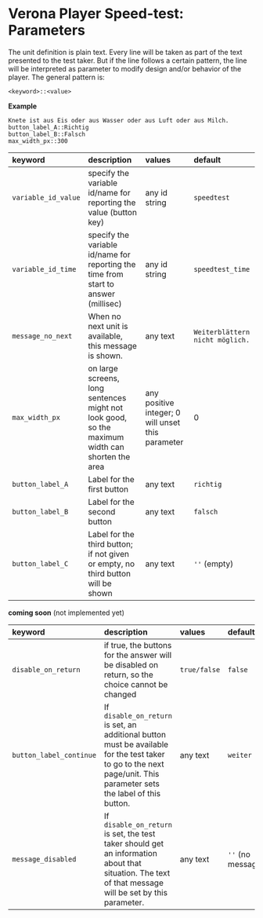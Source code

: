# Verona Player Speed-test: ParametersThe unit definition is plain text. Every line will be taken as part of the text presented to the test taker. But if the line follows a certain pattern, the line will be interpreted as parameter to modify design and/or behavior of the player. The general pattern is:```<keyword>::<value>```**Example**```Knete ist aus Eis oder aus Wasser oder aus Luft oder aus Milch. button_label_A::Richtigbutton_label_B::Falschmax_width_px::300```| keyword                 | description                                                                                                                                                         | values                                            | default                          ||:------------------------|:--------------------------------------------------------------------------------------------------------------------------------------------------------------------|:--------------------------------------------------|:---------------------------------|| `variable_id_value`     | specify the variable id/name for reporting the value (button key)                                                                                                   | any id string                                     | `speedtest`                      || `variable_id_time`      | specify the variable id/name for reporting the time from start to answer (millisec)                                                                                 | any id string                                     | `speedtest_time`                 || `message_no_next`       | When no next unit is available, this message is shown.                                                                                                              | any text                                          | `Weiterblättern nicht möglich.`  || `max_width_px`          | on large screens, long sentences might not look good, so the maximum width can shorten the area                                                                     | any positive integer; 0 will unset this parameter | 0                                || `button_label_A`        | Label for the first button                                                                                                                                          | any text                                          | `richtig`                        || `button_label_B`        | Label for the second button                                                                                                                                         | any text                                          | `falsch`                         || `button_label_C`        | Label for the third button; if not given or empty, no third button will be shown                                                                                    | any text                                          | `''` (empty)                     |**coming soon** (not implemented yet)| keyword                 | description                                                                                                                                                         | values                                            | default                          ||:------------------------|:--------------------------------------------------------------------------------------------------------------------------------------------------------------------|:--------------------------------------------------|:---------------------------------|| `disable_on_return`     | if true, the buttons for the answer will be disabled on return, so the choice cannot be changed                                                                     | `true/false`                                      | `false`                          || `button_label_continue` | If `disable_on_return` is set, an additional button must be available for the test taker to go to the next page/unit. This parameter sets the label of this button. | any text                                          | `weiter`                         || `message_disabled`      | If `disable_on_return` is set, the test taker should get an information about that situation. The text of that message will be set by this parameter.               | any text                                          | `''` (no message)                |